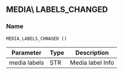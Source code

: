 ## MEDIA\ LABELS\_CHANGED

### Name

`MEDIA_LABELS_CHNAGED ()`


| Parameter    | Type | Description      |
| ------------ | ---- | ---------------- |
| media labels | STR  | Media label Info |
